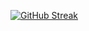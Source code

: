 [![GitHub Streak](https://github-readme-streak-stats.herokuapp.com?user=jooni91&theme=midnight-purple&date_format=M%20j%5B%2C%20Y%5D)](https://git.io/streak-stats)
